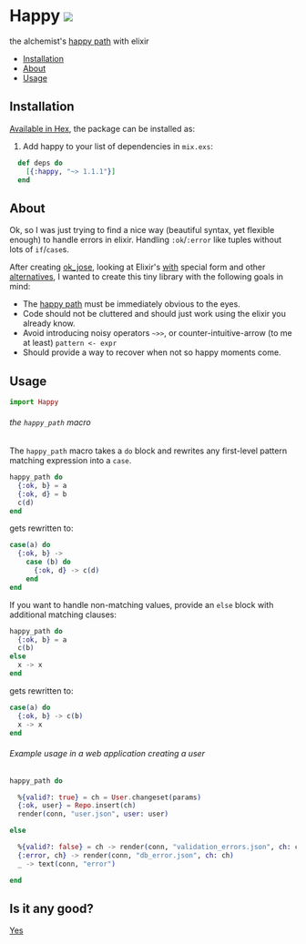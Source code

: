 # Happy <a href="https://travis-ci.org/vic/happy"><img src="https://travis-ci.org/vic/happy.svg"></a>

the alchemist's [happy path](https://en.wikipedia.org/wiki/Happy_path) with elixir

- [Installation](#installation)
- [About](#about)
- [Usage](#usage)

## Installation

[Available in Hex](https://hex.pm/packages/happy), the package can be installed as:

  1. Add happy to your list of dependencies in `mix.exs`:

```elixir
  def deps do
    [{:happy, "~> 1.1.1"}]
  end
```

## About

Ok, so I was just trying to find a nice way (beautiful syntax, yet flexible enough) to handle
errors in elixir. Handling `:ok`/`:error` like tuples without lots of `if`/`case`s.

After creating [ok_jose](https://github.com/vic/ok_jose), looking at Elixir's [with](http://elixir-lang.org/docs/stable/elixir/Kernel.SpecialForms.html#with/1) special form and other
[alternatives](https://github.com/ruby2elixir/plumber_girl), I wanted to create this tiny library with the
following goals in mind:

- The [happy path](https://en.wikipedia.org/wiki/Happy_path) must be immediately obvious to the eyes.
- Code should not be cluttered and should just work using the elixir you already know.
- Avoid introducing noisy operators `~>>`, or counter-intuitive-arrow (to me at least) `pattern <- expr`
- Should provide a way to recover when not so happy moments come.

## Usage

```elixir
import Happy
```

###### the `happy_path` macro

The `happy_path` macro takes a `do` block and rewrites any first-level pattern matching expression into a `case`.

```elixir
happy_path do
  {:ok, b} = a
  {:ok, d} = b
  c(d)
end
```

gets rewritten to:

```elixir
case(a) do
  {:ok, b} ->
    case (b) do
      {:ok, d} -> c(d)
    end
end
```

If you want to handle non-matching values,
provide an `else` block with additional
matching clauses:

```elixir
happy_path do
  {:ok, b} = a
  c(b)
else
  x -> x
end
```

gets rewritten to:

```elixir
case(a) do
  {:ok, b} -> c(b)
  x -> x
end
```


###### Example usage in a web application creating a user

```elixir
happy_path do

  %{valid?: true} = ch = User.changeset(params)
  {:ok, user} = Repo.insert(ch)
  render(conn, "user.json", user: user)

else

  %{valid?: false} = ch -> render(conn, "validation_errors.json", ch: ch)
  {:error, ch} -> render(conn, "db_error.json", ch: ch)
  _ -> text(conn, "error")

end
```



## Is it any good?

[Yes](https://news.ycombinator.com/item?id=3067434)

